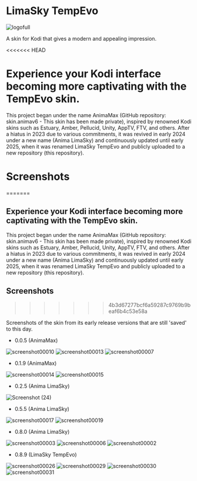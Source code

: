 # LimaSky TempEvo
![logofull](https://github.com/user-attachments/assets/a1ce0db8-ef0d-4051-aefa-5fc8854516ca)

A skin for Kodi that gives a modern and appealing impression.

<<<<<<< HEAD
# Experience your Kodi interface becoming more captivating with the TempEvo skin.
This project began under the name AnimaMax (GitHub repository: skin.animav6 - This skin has been made private), inspired by renowned Kodi skins such as Estuary, Amber, Pellucid, Unity, AppTV, FTV, and others. After a hiatus in 2023 due to various commitments, it was revived in early 2024 under a new name (Anima LimaSky) and continuously updated until early 2025, when it was renamed LimaSky TempEvo and publicly uploaded to a new repository (this repository).

# Screenshots
=======
## Experience your Kodi interface becoming more captivating with the TempEvo skin.
This project began under the name AnimaMax (GitHub repository: skin.animav6 - This skin has been made private), inspired by renowned Kodi skins such as Estuary, Amber, Pellucid, Unity, AppTV, FTV, and others. After a hiatus in 2023 due to various commitments, it was revived in early 2024 under a new name (Anima LimaSky) and continuously updated until early 2025, when it was renamed LimaSky TempEvo and publicly uploaded to a new repository (this repository).

## Screenshots
>>>>>>> 4b3d67277bcf6a59287c9769b9beaf6b4c53e58a

Screenshots of the skin from its early release versions that are still 'saved' to this day.

- 0.0.5 (AnimaMax)

![screenshot00010](https://github.com/user-attachments/assets/9234d0d1-1afd-4e59-ae51-2cf28fb15853)
![screenshot00013](https://github.com/user-attachments/assets/59a92d6b-1e15-4540-a09d-004329a0f8a0)
![screenshot00007](https://github.com/user-attachments/assets/f9e7bb30-7786-4ea4-a9e2-091844f44167)


- 0.1.9 (AnimaMax)

![screenshot00014](https://github.com/user-attachments/assets/32943227-1945-4deb-8760-63365e70f98a)
![screenshot00015](https://github.com/user-attachments/assets/6bc5956f-0470-430a-b8fa-703ff7e5cb11)


- 0.2.5 (Anima LimaSky)

![Screenshot (24)](https://github.com/user-attachments/assets/a2e4e431-5931-4791-92a4-0c1a76113279)


- 0.5.5 (Anima LimaSky)

![screenshot00017](https://github.com/user-attachments/assets/8918f66c-9c3f-4163-84f6-2fb048cec692)
![screenshot00019](https://github.com/user-attachments/assets/fd6754fe-285d-4513-94f5-5a68e1f724ef)


- 0.8.0 (Anima LimaSky)

![screenshot00003](https://github.com/user-attachments/assets/0ae3cd00-6d72-44c2-94f1-cb988c76e526)
![screenshot00006](https://github.com/user-attachments/assets/fe8d32b4-9b6a-4774-9f02-95a1aa541c2e)
![screenshot00002](https://github.com/user-attachments/assets/dff6285f-d596-4bcf-a98b-f9f170a3e664)


- 0.8.9 (LimaSky TempEvo)

![screenshot00026](https://github.com/user-attachments/assets/e75a6b94-29dc-474f-9251-003612895149)
![screenshot00029](https://github.com/user-attachments/assets/2aeb9481-5e37-4dd8-a09f-7131eb82140e)
![screenshot00030](https://github.com/user-attachments/assets/71fffcdd-b9ba-4693-9e63-cd7f4b1c63c4)
![screenshot00031](https://github.com/user-attachments/assets/19557618-384d-4020-876c-7b5881acdbae)



